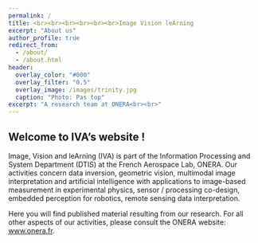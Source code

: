 ```yaml
---
permalink: /
title: <br><br><br><br><br><br>Image Vision leArning
excerpt: "About us"
author_profile: true
redirect_from: 
  - /about/
  - /about.html
header:
  overlay_color: "#000"
  overlay_filter: "0.5"
  overlay_image: /images/trinity.jpg
  caption: "Photo: Pas top"
excerpt: "A research team at ONERA<br><br>"
---
```



## Welcome to IVA’s website !

Image, Vision and leArning (IVA) is part of the Information Processing and System Department (DTIS) at the French Aerospace Lab, ONERA. Our activities concern data inversion, geometric vision, multimodal image interpretation and artificial intelligence with applications to image-based measurement in experimental physics, sensor / processing co-design, embedded perception for robotics, remote sensing data interpretation.

Here you will find published material resulting from our research. For all other aspects of our activities, please consult the ONERA website: www.onera.fr.
